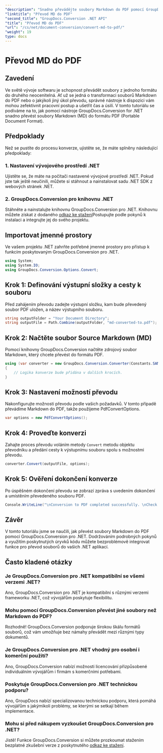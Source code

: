 ```yaml
---
"description": "Snadno převádějte soubory Markdown do PDF pomocí GroupDocs.Conversion pro .NET. Zefektivněte svůj pracovní postup s dokumenty."
"linktitle": "Převod MD do PDF"
"second_title": "GroupDocs.Conversion .NET API"
"title": "Převod MD do PDF"
"url": "/cs/net/document-conversion/convert-md-to-pdf/"
"weight": 19
type: docs
---
```

# Převod MD do PDF

## Zavedení
Ve světě vývoje softwaru je schopnost převádět soubory z jednoho formátu do druhého neocenitelná. Ať už se jedná o transformaci souborů Markdown do PDF nebo o jakýkoli jiný úkol převodu, správné nástroje k dispozici vám mohou zefektivnit pracovní postup a ušetřit čas a úsilí. V tomto tutoriálu se podíváme na to, jak pomocí nástroje GroupDocs.Conversion for .NET snadno převést soubory Markdown (MD) do formátu PDF (Portable Document Format).
## Předpoklady
Než se pustíte do procesu konverze, ujistěte se, že máte splněny následující předpoklady:
### 1. Nastavení vývojového prostředí .NET
Ujistěte se, že máte na počítači nastavené vývojové prostředí .NET. Pokud jste tak ještě neučinili, můžete si stáhnout a nainstalovat sadu .NET SDK z webových stránek .NET.
### 2. GroupDocs.Conversion pro knihovnu .NET
Stáhněte a nainstalujte knihovnu GroupDocs.Conversion pro .NET. Knihovnu můžete získat z dodaného [odkaz ke stažení](https://releases.groupdocs.com/conversion/net/)Postupujte podle pokynů k instalaci a integrujte jej do svého projektu.

## Importovat jmenné prostory
Ve vašem projektu .NET zahrňte potřebné jmenné prostory pro přístup k funkcím poskytovaným GroupDocs.Conversion pro .NET.

```csharp
using System;
using System.IO;
using GroupDocs.Conversion.Options.Convert;
```
## Krok 1: Definování výstupní složky a cesty k souboru
Před zahájením převodu zadejte výstupní složku, kam bude převedený soubor PDF uložen, a název výstupního souboru.
```csharp
string outputFolder = "Your Document Directory";
string outputFile = Path.Combine(outputFolder, "md-converted-to.pdf");
```
## Krok 2: Načtěte soubor Source Markdown (MD)
Pomocí knihovny GroupDocs.Conversion načtěte zdrojový soubor Markdown, který chcete převést do formátu PDF.
```csharp
using (var converter = new GroupDocs.Conversion.Converter(Constants.SAMPLE_MD))
{
    // Logika konverze bude přidána v dalších krocích.
}
```
## Krok 3: Nastavení možností převodu
Nakonfigurujte možnosti převodu podle vašich požadavků. V tomto případě převádíme Markdown do PDF, takže použijeme PdfConvertOptions.
```csharp
var options = new PdfConvertOptions();
```
## Krok 4: Proveďte konverzi
Zahajte proces převodu voláním metody `Convert` metodu objektu převodníku a předání cesty k výstupnímu souboru spolu s možnostmi převodu.
```csharp
converter.Convert(outputFile, options);
```
## Krok 5: Ověření dokončení konverze
Po úspěšném dokončení převodu se zobrazí zpráva s uvedením dokončení a umístěním převedeného souboru PDF.
```csharp
Console.WriteLine("\nConversion to PDF completed successfully. \nCheck output in {0}", outputFolder);
```

## Závěr
V tomto tutoriálu jsme se naučili, jak převést soubory Markdown do PDF pomocí GroupDocs.Conversion pro .NET. Dodržováním podrobných pokynů a využitím poskytnutých úryvků kódu můžete bezproblémově integrovat funkce pro převod souborů do vašich .NET aplikací.
## Často kladené otázky
### Je GroupDocs.Conversion pro .NET kompatibilní se všemi verzemi .NET?
Ano, GroupDocs.Conversion pro .NET je kompatibilní s různými verzemi frameworku .NET, což vývojářům poskytuje flexibilitu.
### Mohu pomocí GroupDocs.Conversion převést jiné soubory než Markdown do PDF?
Rozhodně! GroupDocs.Conversion podporuje širokou škálu formátů souborů, což vám umožňuje bez námahy převádět mezi různými typy dokumentů.
### Je GroupDocs.Conversion pro .NET vhodný pro osobní i komerční použití?
Ano, GroupDocs.Conversion nabízí možnosti licencování přizpůsobené individuálním vývojářům i firmám s komerčními potřebami.
### Poskytuje GroupDocs.Conversion pro .NET technickou podporu?
Ano, GroupDocs nabízí specializovanou technickou podporu, která pomáhá vývojářům s jakýmikoli problémy, se kterými se setkají během implementace.
### Mohu si před nákupem vyzkoušet GroupDocs.Conversion pro .NET?
Jistě! Funkce GroupDocs.Conversion si můžete prozkoumat stažením bezplatné zkušební verze z poskytnutého [odkaz ke stažení](https://releases.groupdocs.com/conversion/net/).